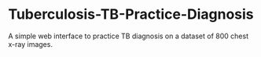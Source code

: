 # Tuberculosis-TB-Practice-Diagnosis
A simple web interface to practice TB diagnosis on a dataset of 800 chest x-ray images.
